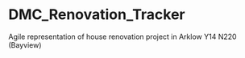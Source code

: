 # DMC_Renovation_Tracker
Agile representation of house renovation project in Arklow Y14 N220 (Bayview)
